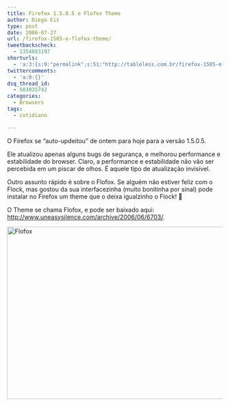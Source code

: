 ```yaml
---
title: Firefox 1.5.0.5 e Flofox Theme
author: Diego Eis
type: post
date: 2006-07-27
url: /firefox-1505-e-flofox-theme/
tweetbackscheck:
  - 1354883197
shorturls:
  - 'a:3:{s:9:"permalink";s:51:"http://tableless.com.br/firefox-1505-e-flofox-theme";s:7:"tinyurl";s:26:"http://tinyurl.com/3u4ym5c";s:4:"isgd";s:19:"http://is.gd/sGx513";}'
twittercomments:
  - 'a:0:{}'
dsq_thread_id:
  - 503035742
categories:
  - Browsers
tags:
  - cotidiano

---
```

O Firefox se &#8220;auto-updeitou&#8221; de ontem para hoje para a versão 1.5.0.5.
  
Ele atualizou apenas alguns bugs de segurança, e melhorou performance e estabilidade do browser. Claro, a performance e estabilidade não vão ser percebida em um piscar de olhos. É aquele tipo de atualização invisível.

Outro assunto rápido é sobre o Flofox. Se alguém não estiver feliz com o Flock, mas gostou da sua interfacezinha (muito bonitinha por sinal) pode instalar no Firefox um theme que o deixa igualzinho o Flock! 🙂
  
O Theme se chama Flofox, e pode ser baixado aqui: <http://www.uneasysilence.com/archive/2006/06/6703/>.

<a title="Flofox" onclick="doPopup(739);return false;" class="imagelink" href="http://tableless.com.br/wp-content/uploads/2006/07/flofox.jpg"><img width="528" height="403" alt="Flofox" id="image739" src="http://tableless.com.br/wp-content/uploads/2006/07/flofox.jpg" /></a>